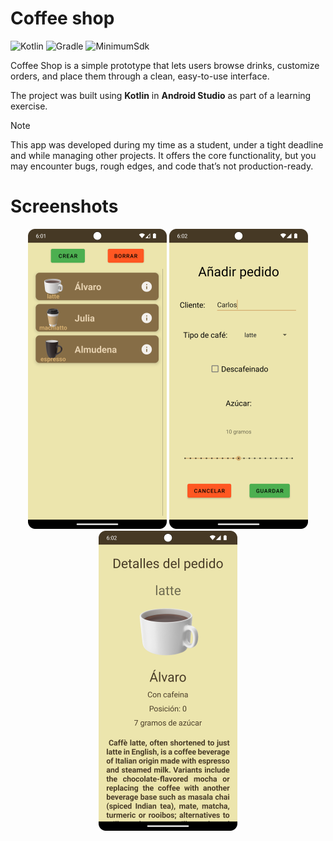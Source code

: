 # Coffee shop

![Kotlin](https://img.shields.io/badge/Kotlin-1.7.10-7F52FF?logo=kotlin&logoColor=white)
![Gradle](https://img.shields.io/badge/Gradle-7%2B-02303A?logo=gradle&logoColor=white)
![MinimumSdk](https://img.shields.io/badge/Minimum%20SDK-24-brightgreen)

Coffee Shop is a simple prototype that lets users browse drinks, customize orders, and place them through a clean, easy-to-use interface.

The project was built using **Kotlin** in **Android Studio** as part of a learning exercise.

> [!NOTE]  
This app was developed during my time as a student, under a tight deadline and while managing other projects.
It offers the core functionality, but you may encounter bugs, rough edges, and code that’s not production-ready.

# Screenshots

<p align="center">
  <img src="docs/media/coffeeshop_01.png" alt="Screenshot 1">
  <img src="docs/media/coffeeshop_02.png" alt="Screenshot 2">
  <img src="docs/media/coffeeshop_03.png" alt="Screenshot 3">
</p>
